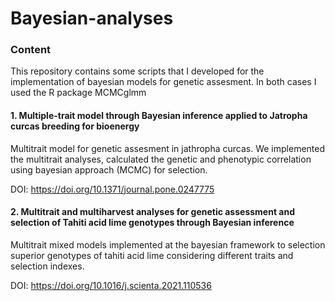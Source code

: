 # Bayesian-analyses

### Content

This repository contains some scripts that I developed for the implementation of bayesian models
for genetic assesment. In both cases I used the R package MCMCglmm 

#### 1. Multiple-trait model through Bayesian inference applied to Jatropha curcas breeding for bioenergy

Multitrait model for genetic assesment in jathropha curcas. We implemented the multitrait analyses, calculated the genetic and phenotypic correlation using bayesian approach (MCMC) for selection.

DOI: https://doi.org/10.1371/journal.pone.0247775


#### 2. Multitrait and multiharvest analyses for genetic assessment and selection of Tahiti acid lime genotypes through Bayesian inference

Multitrait mixed models implemented at the bayesian framework to selection superior genotypes of tahiti acid lime considering different traits and selection indexes.

DOI: https://doi.org/10.1016/j.scienta.2021.110536

